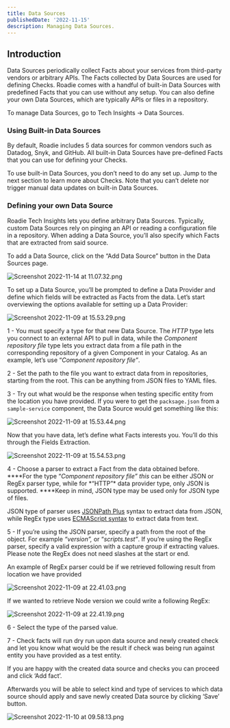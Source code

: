 ```yaml
---
title: Data Sources
publishedDate: '2022-11-15'
description: Managing Data Sources.
---
```


## Introduction

Data Sources periodically collect Facts about your services from third-party vendors or arbitrary APIs. The Facts collected by Data Sources are used for defining Checks. Roadie comes with a handful of built-in Data Sources with predefined Facts that you can use without any setup. You can also define your own Data Sources, which are typically APIs or files in a repository.

To manage Data Sources, go to Tech Insights → Data Sources.

### Using Built-in Data Sources

By default, Roadie includes 5 data sources for common vendors such as Datadog, Snyk, and GitHub. All built-in Data Sources have pre-defined Facts that you can use for defining your Checks.

To use built-in Data Sources, you don’t need to do any set up. Jump to the next section to learn more about Checks. Note that you can’t delete nor trigger manual data updates on built-in Data Sources.

### Defining your own Data Source

Roadie Tech Insights lets you define arbitrary Data Sources. Typically, custom Data Sources rely on pinging an API or reading a configuration file in a repository. When adding a Data Source, you’ll also specify which Facts that are extracted from said source.

To add a Data Source, click on the “Add Data Source” button in the Data Sources page.

![Screenshot 2022-11-14 at 11.07.32.png](https://s3-us-west-2.amazonaws.com/secure.notion-static.com/f8c20d66-ddf3-454a-82dc-e781dd616381/Screenshot_2022-11-14_at_11.07.32.png)

To set up a Data Source, you’ll be prompted to define a Data Provider and define which fields will be extracted as Facts from the data. Let’s start overviewing the options available for setting up a Data Provider:

![Screenshot 2022-11-09 at 15.53.29.png](https://s3-us-west-2.amazonaws.com/secure.notion-static.com/90435e70-1031-4208-ab0a-1fae081b8a03/Screenshot_2022-11-09_at_15.53.29.png)

1 - You must specify a type for that new Data Source. The _HTTP_ type lets you connect to an external API to pull in data, while the _Component repository file_ type lets you extract data from a file path in the corresponding repository of a given Component in your Catalog. As an example, let’s use “_Component repository file”_.

2 - Set the path to the file you want to extract data from in repositories, starting from the root. This can be anything from JSON files to YAML files.

3 - Try out what would be the response when testing specific entity from the location you have provided. If you were to get the `packsage.json` from a `sample-service` component, the Data Source would get something like this:

![Screenshot 2022-11-09 at 15.53.44.png](https://s3-us-west-2.amazonaws.com/secure.notion-static.com/662bbbeb-a14e-408c-8022-9dfb5662dd47/Screenshot_2022-11-09_at_15.53.44.png)

Now that you have data, let’s define what Facts interests you. You’ll do this through the Fields Extraction.

![Screenshot 2022-11-09 at 15.54.53.png](https://s3-us-west-2.amazonaws.com/secure.notion-static.com/d0134378-4074-4684-ab6a-c5373c0a042f/Screenshot_2022-11-09_at_15.54.53.png)

4 - Choose a parser to extract a Fact from the data obtained before. \****For the type “*Component repository file” this* can be either JSON or RegEx parser type, while for *“HTTP”\* data provider type, only JSON is supported. \*\***Keep in mind, JSON type may be used only for JSON type of files.

JSON type of parser uses [JSONPath Plus](https://jsonpath-plus.github.io/JSONPath/docs/ts/) syntax to extract data from JSON, while RegEx type uses [ECMAScript syntax](https://developer.mozilla.org/en-US/docs/Web/JavaScript/Guide/Regular_Expressions) to extract data from text.

5 - If you’re using the JSON parser, specify a path from the root of the object. For example _“version”,_ or “_scripts.test”_. If you’re using the RegEx parser, specify a valid expression with a capture group if extracting values. Please note the RegEx does not need slashes at the start or end.

An example of RegEx parser could be if we retrieved following result from location we have provided

![Screenshot 2022-11-09 at 22.41.03.png](https://s3-us-west-2.amazonaws.com/secure.notion-static.com/d38af4e5-cccf-42cc-bbe8-51f964f457fc/Screenshot_2022-11-09_at_22.41.03.png)

If we wanted to retrieve Node version we could write a following RegEx:

![Screenshot 2022-11-09 at 22.41.19.png](https://s3-us-west-2.amazonaws.com/secure.notion-static.com/99ed8a64-07fc-4d66-bf73-96db8e91feca/Screenshot_2022-11-09_at_22.41.19.png)

6 - Select the type of the parsed value.

7 - Check facts will run dry run upon data source and newly created check and let you know what would be the result if check was being run against entity you have provided as a test entity.

If you are happy with the created data source and checks you can proceed and click ‘Add fact’.

Afterwards you will be able to select kind and type of services to which data source should apply and save newly created Data source by clicking ‘Save’ button.

![Screenshot 2022-11-10 at 09.58.13.png](https://s3-us-west-2.amazonaws.com/secure.notion-static.com/0886f983-8bae-4fea-b442-0c680678bafd/Screenshot_2022-11-10_at_09.58.13.png)
